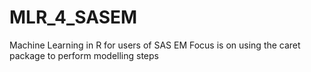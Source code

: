 # MLR_4_SASEM
Machine Learning in R for users of SAS EM
Focus is on using the caret package to perform modelling steps
